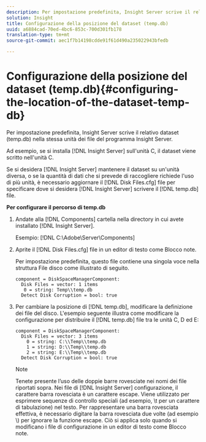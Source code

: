 ```yaml
---
description: Per impostazione predefinita, Insight Server scrive il relativo dataset (temp.db) nella stessa unità dei file del programma Insight Server.
solution: Insight
title: Configurazione della posizione del dataset (temp.db)
uuid: a6884cad-70ed-4bc6-853c-700d301fb178
translation-type: tm+mt
source-git-commit: aec1f7b14198cdde91f61d490a235022943bfedb

---
```



# Configurazione della posizione del dataset (temp.db){#configuring-the-location-of-the-dataset-temp-db}

Per impostazione predefinita, Insight Server scrive il relativo dataset (temp.db) nella stessa unità dei file del programma Insight Server.

Ad esempio, se si installa [!DNL Insight Server] sull&#39;unità C, il dataset viene scritto nell&#39;unità C.

Se si desidera [!DNL Insight Server] mantenere il dataset su un&#39;unità diversa, o se la quantità di dati che si prevede di raccogliere richiede l&#39;uso di più unità, è necessario aggiornare il [!DNL Disk Files.cfg] file per specificare dove si desidera [!DNL Insight Server] scrivere il [!DNL temp.db] file.

**Per configurare il percorso di temp.db**

1. Andate alla [!DNL Components] cartella nella directory in cui avete installato [!DNL Insight Server].

   Esempio: [!DNL C:\Adobe\Server\Components]

1. Aprite il [!DNL Disk Files.cfg] file in un editor di testo come Blocco note.

   Per impostazione predefinita, questo file contiene una singola voce nella struttura File disco come illustrato di seguito.

   ```
   component = DiskSpaceManagerComponent:
     Disk Files = vector: 1 items
      0 = string: Temp\\temp.db
     Detect Disk Corruption = bool: true
   ```

1. Per cambiare la posizione di [!DNL temp.db], modificare la definizione dei file del disco. L&#39;esempio seguente illustra come modificare la configurazione per distribuire il [!DNL temp.db] file tra le unità C, D ed E:

   ```
   component = DiskSpaceManagerComponent:
     Disk Files = vector: 3 items
       0 = string: C:\\Temp\\temp.db
       1 = string: D:\\Temp\\temp.db
       2 = string: E:\\Temp\\temp.db
     Detect Disk Corruption = bool: true
   ```

   >[!NOTE]
   >
   >Tenete presente l’uso delle doppie barre rovesciate nei nomi dei file riportati sopra. Nei file di [!DNL Insight Server] configurazione, il carattere barra rovesciata è un carattere escape. Viene utilizzato per esprimere sequenze di controllo speciali (ad esempio, \t per un carattere di tabulazione) nel testo. Per rappresentare una barra rovesciata effettiva, è necessario digitare la barra rovesciata due volte (ad esempio \\) per ignorare la funzione escape. Ciò si applica solo quando si modificano i file di configurazione in un editor di testo come Blocco note.

